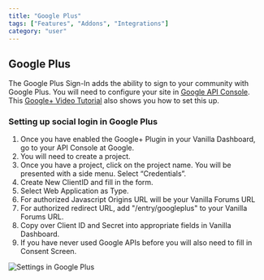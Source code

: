 ```yaml
---
title: "Google Plus"
tags: ["Features", "Addons", "Integrations"]
category: "user"
---
```


## Google Plus

The Google Plus Sign-In adds the ability to sign to your community with Google Plus. You will need to configure your site in [Google API Console](https://code.google.com/apis/console). This [Google+ Video Tutorial](http://youtu.be/OHEb22VrZy4) also shows you how to set this up.

### Setting up social login in Google Plus

1. Once you have enabled the Google+ Plugin in your Vanilla Dashboard, go to your API Console at Google.
2. You will  need to create a project.
2. Once you have a project, click on the project name. You will be presented with a side menu. Select “Credentials”. 
3. Create New ClientID and fill in the form.
4. Select Web Application as Type.
5. For authorized Javascript Origins URL will be your Vanilla Forums URL
6. For authorized redirect URL, add "/entry/googleplus" to your Vanilla Forums URL.
7. Copy over Client ID and Secret into appropriate fields in Vanilla Dashboard.
8. If you have never used Google APIs before you will also need to fill in Consent Screen.

![Settings in Google Plus](/addons/googleplus/images/Google_Developers_Console_Settings.png)
